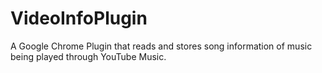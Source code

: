 # VideoInfoPlugin
A Google Chrome Plugin that reads and stores song information of music being played through YouTube Music.

